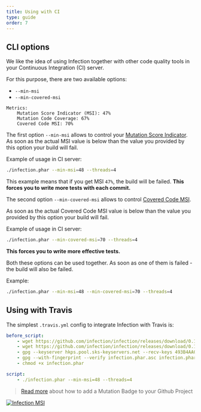 ```yaml
---
title: Using with CI
type: guide
order: 7
---
```


## CLI options

We like the idea of using Infection together with other code quality tools in your Continuous Integration (CI) server.

For this purpose, there are two available options:

* `--min-msi`
* `--min-covered-msi`

```
Metrics:
    Mutation Score Indicator (MSI): 47%
    Mutation Code Coverage: 67%
    Covered Code MSI: 70%
```

The first option `--min-msi` allows to control your [Mutation Score Indicator](./index.html#Mutation-Score-Indicator-MSI). As soon as the actual MSI value is below than the value you provided by this option your build will fail.

Example of usage in CI server:

``` bash
./infection.phar --min-msi=48 --threads=4
```

This example means that if you get MSI `47%`, the build will be failed. **This forces you to write more tests with each commit.**

The second option `--min-covered-msi` allows to control [Covered Code MSI](./index.html#Covered-Code-Mutation-Score-Indicator).

As soon as the actual Covered Code MSI value is below than the value you provided by this option your build will fail.

Example of usage in CI server:

``` bash
./infection.phar --min-covered-msi=70 --threads=4
```

**This forces you to write more effective tests.**

Both these options can be used together. As soon as one of them is failed - the build will also be failed.

Example:

``` bash
./infection.phar --min-msi=48 --min-covered-msi=70 --threads=4
```

## Using with Travis

The simplest `.travis.yml` config to integrate Infection with Travis is:

``` yml
before_script:
    - wget https://github.com/infection/infection/releases/download/0.11.0/infection.phar
    - wget https://github.com/infection/infection/releases/download/0.11.0/infection.phar.asc
    - gpg --keyserver hkps.pool.sks-keyservers.net --recv-keys 493B4AA0
    - gpg --with-fingerprint --verify infection.phar.asc infection.phar
    - chmod +x infection.phar

script:
    - ./infection.phar --min-msi=48 --threads=4
```

> [Read more](./mutation-badge.html) about how to add a Mutation Badge to your Github Project

[![Infection MSI](https://badge.stryker-mutator.io/github.com/infection/infection/master)](https://infection.github.io)
